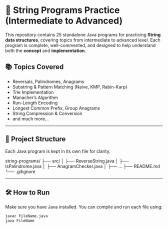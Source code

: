 # 🧵 String Programs Practice (Intermediate to Advanced)

This repository contains 25 standalone Java programs for practicing **String data structures**, covering topics from intermediate to advanced level. Each program is complete, well-commented, and designed to help understand both the **concept** and **implementation**.

## 📚 Topics Covered

- Reversals, Palindromes, Anagrams
- Substring & Pattern Matching (Naive, KMP, Rabin-Karp)
- Trie Implementation
- Manacher’s Algorithm
- Run-Length Encoding
- Longest Common Prefix, Group Anagrams
- String Compression & Conversion
- and much more...

---

## 📁 Project Structure

Each Java program is kept in its own file for clarity.

string-programs/
├── src/
│ ├── ReverseString.java
│ ├── IsPalindrome.java
│ ├── AnagramChecker.java
│ ├── ...
├── README.md
└── .gitignore



---

## 🛠️ How to Run

Make sure you have Java installed. You can compile and run each file using:

```bash
javac FileName.java
java FileName